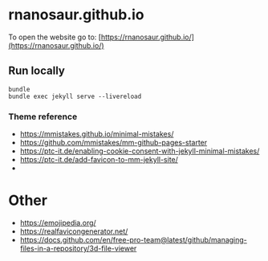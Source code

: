 # rnanosaur.github.io

To open the website go to:
[https://rnanosaur.github.io/](https://rnanosaur.github.io/)

## Run locally

```
bundle
bundle exec jekyll serve --livereload
```
### Theme reference

* https://mmistakes.github.io/minimal-mistakes/
* https://github.com/mmistakes/mm-github-pages-starter
* https://ptc-it.de/enabling-cookie-consent-with-jekyll-minimal-mistakes/
* https://ptc-it.de/add-favicon-to-mm-jekyll-site/
* 

# Other
* https://emojipedia.org/
* https://realfavicongenerator.net/
* https://docs.github.com/en/free-pro-team@latest/github/managing-files-in-a-repository/3d-file-viewer